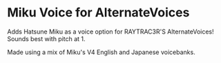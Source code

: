 # Miku Voice for AlternateVoices
Adds Hatsune Miku as a voice option for RAYTRAC3R'S AlternateVoices! Sounds best with pitch at 1.

Made using a mix of Miku's V4 English and Japanese voicebanks.
